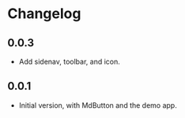 # Changelog

## 0.0.3

- Add sidenav, toolbar, and icon.

## 0.0.1

- Initial version, with MdButton and the demo app.

